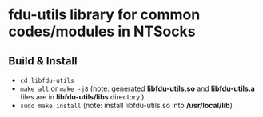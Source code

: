 # fdu-utils library for common codes/modules in NTSocks

## Build & Install

- `cd libfdu-utils`
- `make all` or `make -j8`  (note: generated **libfdu-utils.so** and **libfdu-utils.a** files are in **libfdu-utils/libs** directory.)
- `sudo make install`   (note: install libfdu-utils.so into **/usr/local/lib**) 



